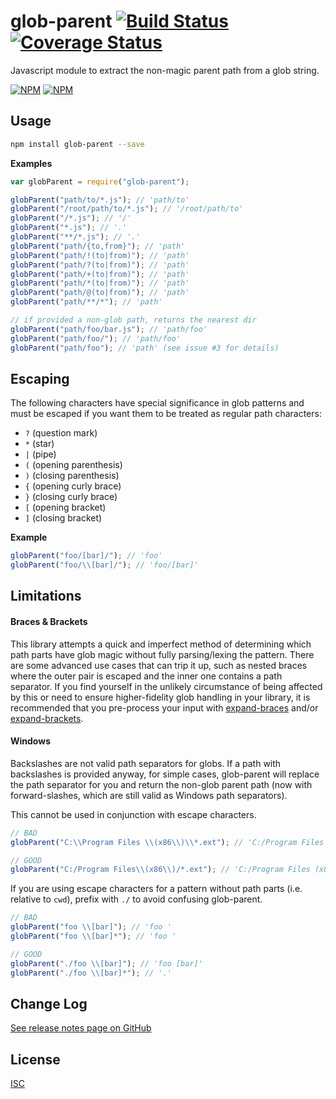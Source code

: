 # glob-parent [![Build Status](https://travis-ci.org/es128/glob-parent.svg)](https://travis-ci.org/es128/glob-parent) [![Coverage Status](https://img.shields.io/coveralls/es128/glob-parent.svg)](https://coveralls.io/r/es128/glob-parent?branch=master)

Javascript module to extract the non-magic parent path from a glob string.

[![NPM](https://nodei.co/npm/glob-parent.png?downloads=true&downloadRank=true&stars=true)](https://nodei.co/npm/glob-parent/)
[![NPM](https://nodei.co/npm-dl/glob-parent.png?height=3&months=9)](https://nodei.co/npm-dl/glob-parent/)

## Usage

```sh
npm install glob-parent --save
```

**Examples**

```js
var globParent = require("glob-parent");

globParent("path/to/*.js"); // 'path/to'
globParent("/root/path/to/*.js"); // '/root/path/to'
globParent("/*.js"); // '/'
globParent("*.js"); // '.'
globParent("**/*.js"); // '.'
globParent("path/{to,from}"); // 'path'
globParent("path/!(to|from)"); // 'path'
globParent("path/?(to|from)"); // 'path'
globParent("path/+(to|from)"); // 'path'
globParent("path/*(to|from)"); // 'path'
globParent("path/@(to|from)"); // 'path'
globParent("path/**/*"); // 'path'

// if provided a non-glob path, returns the nearest dir
globParent("path/foo/bar.js"); // 'path/foo'
globParent("path/foo/"); // 'path/foo'
globParent("path/foo"); // 'path' (see issue #3 for details)
```

## Escaping

The following characters have special significance in glob patterns and must be escaped if you want them to be treated as regular path characters:

- `?` (question mark)
- `*` (star)
- `|` (pipe)
- `(` (opening parenthesis)
- `)` (closing parenthesis)
- `{` (opening curly brace)
- `}` (closing curly brace)
- `[` (opening bracket)
- `]` (closing bracket)

**Example**

```js
globParent("foo/[bar]/"); // 'foo'
globParent("foo/\\[bar]/"); // 'foo/[bar]'
```

## Limitations

#### Braces & Brackets

This library attempts a quick and imperfect method of determining which path
parts have glob magic without fully parsing/lexing the pattern. There are some
advanced use cases that can trip it up, such as nested braces where the outer
pair is escaped and the inner one contains a path separator. If you find
yourself in the unlikely circumstance of being affected by this or need to
ensure higher-fidelity glob handling in your library, it is recommended that you
pre-process your input with [expand-braces] and/or [expand-brackets].

#### Windows

Backslashes are not valid path separators for globs. If a path with backslashes
is provided anyway, for simple cases, glob-parent will replace the path
separator for you and return the non-glob parent path (now with
forward-slashes, which are still valid as Windows path separators).

This cannot be used in conjunction with escape characters.

```js
// BAD
globParent("C:\\Program Files \\(x86\\)\\*.ext"); // 'C:/Program Files /(x86/)'

// GOOD
globParent("C:/Program Files\\(x86\\)/*.ext"); // 'C:/Program Files (x86)'
```

If you are using escape characters for a pattern without path parts (i.e.
relative to `cwd`), prefix with `./` to avoid confusing glob-parent.

```js
// BAD
globParent("foo \\[bar]"); // 'foo '
globParent("foo \\[bar]*"); // 'foo '

// GOOD
globParent("./foo \\[bar]"); // 'foo [bar]'
globParent("./foo \\[bar]*"); // '.'
```

## Change Log

[See release notes page on GitHub](https://github.com/es128/glob-parent/releases)

## License

[ISC](https://raw.github.com/es128/glob-parent/master/LICENSE)

[expand-braces]: https://github.com/jonschlinkert/expand-braces
[expand-brackets]: https://github.com/jonschlinkert/expand-brackets
